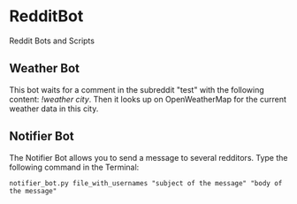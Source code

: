 # RedditBot
Reddit Bots and Scripts

## Weather Bot

This bot waits for a comment in the subreddit "test" with the following content: *!weather city*. Then it looks up on OpenWeatherMap for the current weather data in this city.

## Notifier Bot

The Notifier Bot allows you to send a message to several redditors. Type the following command in the Terminal:

```
notifier_bot.py file_with_usernames "subject of the message" "body of the message"
```
